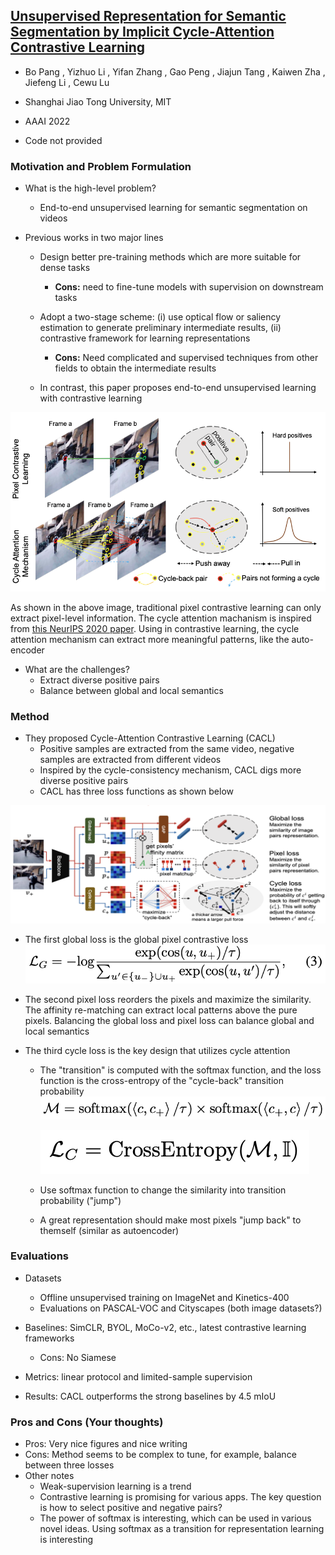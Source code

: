 ## [Unsupervised Representation for Semantic Segmentation by Implicit Cycle-Attention Contrastive Learning](https://www.aaai.org/AAAI22Papers/AAAI-243.PangB.pdf)

* Bo Pang , Yizhuo Li , Yifan Zhang , Gao Peng , Jiajun Tang , Kaiwen Zha , Jiefeng Li , Cewu Lu

* Shanghai Jiao Tong University, MIT

* AAAI 2022

* Code not provided

### Motivation and Problem Formulation

* What is the high-level problem?
  * End-to-end unsupervised learning for semantic segmentation on videos

* Previous works in two major lines
  * Design better pre-training methods which are more suitable for dense tasks
    * **Cons:** need to fine-tune models with supervision on downstream tasks

  * Adopt a two-stage scheme: (i) use optical flow or saliency estimation to generate preliminary intermediate results, (ii) contrastive framework for learning representations
    * **Cons:** Need complicated and supervised techniques from other fields to obtain the intermediate results

  * In contrast, this paper proposes end-to-end unsupervised learning with contrastive learning


![motivation](./motivation.png)

As shown in the above image, traditional pixel contrastive learning can only extract pixel-level information. The cycle attention machanism is inspired from [this NeurIPS 2020 paper](https://arxiv.org/abs/2006.14613). Using in contrastive learning, the cycle attention mechanism can extract more meaningful patterns, like the auto-encoder

* What are the challenges?
  * Extract diverse positive pairs
  * Balance between global and local semantics


### Method

* They proposed Cycle-Attention Contrastive Learning (CACL)
  * Positive samples are extracted from the same video, negative samples are extracted from different videos
  * Inspired by the cycle-consistency mechanism, CACL digs more diverse positive pairs
  * CACL has three loss functions as shown below


![method](./method.png)

* The first global loss is the global pixel contrastive loss
  ![global_loss](./global_loss.png)

* The second pixel loss reorders the pixels and maximize the similarity. The affinity re-matching can extract local patterns above the pure pixels. Balancing the global loss and pixel loss can balance global and local semantics

* The third cycle loss is the key design that utilizes cycle attention

  * The "transition" is computed with the softmax function, and the loss function is the cross-entropy of the "cycle-back" transition probability
    ![softmax](./softmax.png)

    ![cross_entropy](./cross_entropy.png)

  * Use softmax function to change the similarity into transition probability ("jump")
  * A great representation should make most pixels "jump back" to themself (similar as autoencoder)

### Evaluations

* Datasets
  * Offline unsupervised training on ImageNet and Kinetics-400
  * Evaluations on PASCAL-VOC and Cityscapes (both image datasets?)

* Baselines: SimCLR, BYOL, MoCo-v2, etc., latest contrastive learning frameworks
  * Cons: No Siamese

* Metrics: linear protocol and limited-sample supervision
* Results: CACL outperforms the strong baselines by 4.5 mIoU

### Pros and Cons (Your thoughts)

* Pros: Very nice figures and nice writing
* Cons: Method seems to be complex to tune, for example, balance between three losses
* Other notes
  * Weak-supervision learning is a trend
  * Contrastive learning is promising for various apps. The key question is how to select positive and negative pairs?
  * The power of softmax is interesting, which can be used in various novel ideas. Using softmax as a transition for representation learning is interesting
